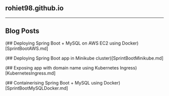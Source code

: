 ## rohiet98.github.io

---

## Blog Posts


(## Deploying Spring Boot + MySQL on AWS EC2 using Docker)[SprintBootAWS.md]

(## Deploying Spring Boot app in Minikube cluster)[SprintBootMinikube.md]

(## Exposing app with domain name using Kubernetes Ingress)[KubernetesIngress.md]

(## Containerising Spring Boot + MySQL using Docker)[SprintBootMySQLDocker.md]
